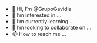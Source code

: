 - 👋 Hi, I’m @GrupoGavidia
- 👀 I’m interested in ...
- 🌱 I’m currently learning ...
- 💞️ I’m looking to collaborate on ...
- 📫 How to reach me ...

<!---
GrupoGavidia/GrupoGavidia is a ✨ special ✨ repository because its `README.md` (this file) appears on your GitHub profile.
You can click the Preview link to take a look at your changes.
--->
